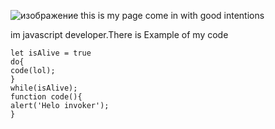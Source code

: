 ![изображение](https://user-images.githubusercontent.com/122685114/212479526-990f3153-d836-4964-ae6f-059769b1d800.png)
this is my page come in with good intentions


im javascript developer.There is Example of my code
``` 
let isAlive = true
do{
code(lol);
}
while(isAlive);
function code(){
alert('Helo invoker');
}
```
